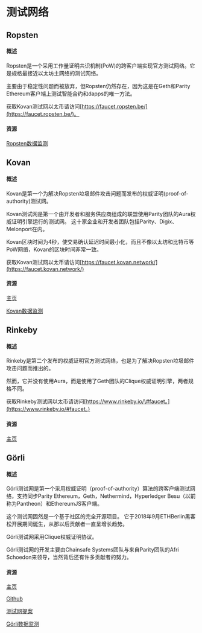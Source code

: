 # 测试网络

## Ropsten

#### 概述

Ropsten是一个采用工作量证明共识机制\(PoW\)的跨客户端实现官方测试网络。它是规格最接近以太坊主网络的测试网络。

主要由于稳定性问题而被放弃，但Ropsten仍然存在，因为这是在Geth和Parity Ethereum客户端上测试智能合约和dapps的唯一方法。

获取Kovan测试网以太币请访问[https://faucet.ropsten.be/](https://faucet.ropsten.be/)。

#### 资源

[Ropsten数据监测](https://ropsten-stats.parity.io/)

## Kovan

#### 概述

Kovan是第一个为解决Ropsten垃圾邮件攻击问题而发布的权威证明\(proof-of-authority\)测试网。

Kovan测试网是第一个由开发者和服务供应商组成的联盟使用Parity团队的Aura权威证明引擎运行的测试网。 这十家企业和开发者团队包括Parity、Digix、Melonport在内。 

Kovan区块时间为4秒，使交易确认延迟时间最小化，而且不像以太坊和比特币等PoW网络，Kovan的区块时间非常一致。 

获取Kovan测试网以太币请访问[https://faucet.kovan.network/](https://faucet.kovan.network/)



#### 资源

[主页](https://kovan-testnet.github.io/website/)

[Kovan数据监测](https://kovan-stats.parity.io/)

## Rinkeby

#### 概述

Rinkeby是第二个发布的权威证明官方测试网络，也是为了解决Ropsten垃圾邮件攻击问题而推出的。

然而，它并没有使用Aura，而是使用了Geth团队的Clique权威证明引擎，两者规格不同。

获取Rinkeby测试网以太币请访问[https://www.rinkeby.io/\#faucet。](https://www.rinkeby.io/#faucet。)



#### 资源

[主页](https://www.rinkeby.io/#stats)

## Görli

#### 概述

Görli测试网是第一个采用权威证明（proof-of-authority）算法的跨客户端测试网络，支持同步Parity Ethereum，Geth，Nethermind，Hyperledger Besu（以前称为Pantheon）和EthereumJS客户端。

这个测试网固然是一个基于社区的完全开源项目。 它于2018年9月ETHBerlin黑客松开展期间诞生，从那以后贡献者一直呈增长趋势。

Görli测试网采用Clique权威证明协议。 

Görli测试网的开发主要由Chainsafe Systems团队与来自Parity团队的Afri Schoedon来领导，当然背后还有许多贡献者的努力。



#### 资源

[主页](https://goerli.net/)

[Github](https://github.com/goerli/testnet)

[测试网提案](https://dev.to/5chdn/the-grli-testnet-proposal---a-call-for-participation-58pf)

[Görli数据监测](https://stats.goerli.net/)



